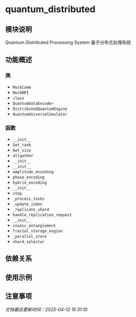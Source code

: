 # quantum_distributed

## 模块说明
Quantum Distributed Processing System
量子分布式处理系统

## 功能概述

### 类

- `MockComm`
- `MockMPI`
- `class`
- `QuantumDataEncoder`
- `DistributedQuantumEngine`
- `QuantumUniverseSimulator`

### 函数

- `__init__`
- `Get_rank`
- `Get_size`
- `allgather`
- `__init__`
- `__init__`
- `amplitude_encoding`
- `phase_encoding`
- `hybrid_encoding`
- `__init__`
- `stop`
- `_process_tasks`
- `_update_index`
- `_replicate_shard`
- `handle_replication_request`
- `__init__`
- `cosmic_entanglement`
- `fractal_storage_engine`
- `_parallel_store`
- `shard_selector`

## 依赖关系

## 使用示例

## 注意事项

*文档最后更新时间：2025-04-12 15:31:10*